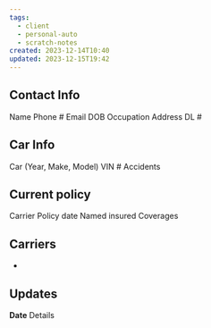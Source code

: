 ```yaml
---
tags:
  - client
  - personal-auto
  - scratch-notes
created: 2023-12-14T10:40
updated: 2023-12-15T19:42
---
```

## Contact Info
Name
Phone #
Email
DOB
Occupation
Address
DL #
## Car Info
Car (Year, Make, Model)
VIN #
Accidents
## Current policy
Carrier
Policy date
Named insured
Coverages
## Carriers
- 
## Updates
**Date**
	Details

